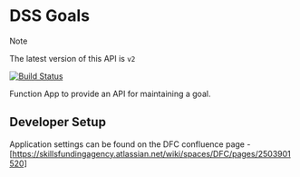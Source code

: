 # DSS Goals

> [!NOTE]  
> The latest version of this API is `v2`

[![Build Status](https://sfa-gov-uk.visualstudio.com/CDS%202.0/_apis/build/status/Yaml/dss-goals?repoName=SkillsFundingAgency%2Fdss-goals&branchName=master-v2)](https://sfa-gov-uk.visualstudio.com/CDS%202.0/_build/latest?definitionId=1462&repoName=SkillsFundingAgency%2Fdss-goals&branchName=master-v2)

Function App to provide an API for maintaining a goal.

## Developer Setup

Application settings can be found on the DFC confluence page - [https://skillsfundingagency.atlassian.net/wiki/spaces/DFC/pages/2503901520]
